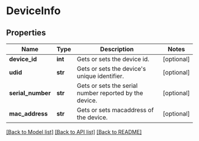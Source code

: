 # DeviceInfo

## Properties
Name | Type | Description | Notes
------------ | ------------- | ------------- | -------------
**device_id** | **int** | Gets or sets the device id. | [optional] 
**udid** | **str** | Gets or sets the device&#39;s unique identifier. | [optional] 
**serial_number** | **str** | Gets or sets the serial number reported by the device. | [optional] 
**mac_address** | **str** | Gets or sets macaddress of the device. | [optional] 

[[Back to Model list]](../README.md#documentation-for-models) [[Back to API list]](../README.md#documentation-for-api-endpoints) [[Back to README]](../README.md)


